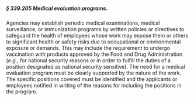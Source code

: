 ##### § 339.205 Medical evaluation programs. #####

Agencies may establish periodic medical examinations, medical surveillance, or immunization programs by written policies or directives to safeguard the health of employees whose work may expose them or others to significant health or safety risks due to occupational or environmental exposure or demands. This may include the requirement to undergo vaccination with products approved by the Food and Drug Administration (*e.g.,* for national security reasons or in order to fulfill the duties of a position designated as national security sensitive). The need for a medical evaluation program must be clearly supported by the nature of the work. The specific positions covered must be identified and the applicants or employees notified in writing of the reasons for including the positions in the program.
